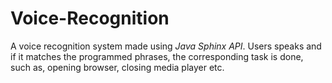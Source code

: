 # Voice-Recognition
A voice recognition system made using _Java Sphinx API_. 
Users speaks and if it matches the programmed phrases, the corresponding task is done, such as, opening browser, closing media player etc.
